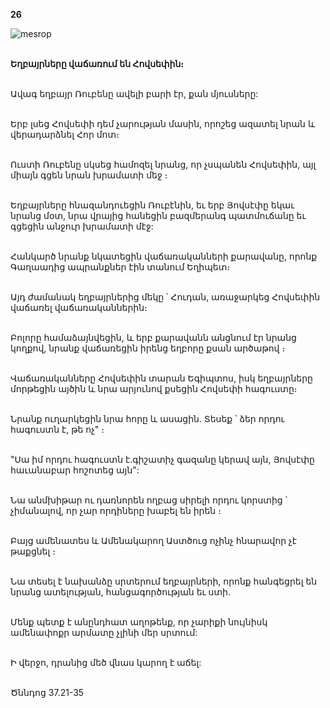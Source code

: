 **26**

![mesrop](https://volamar.ru/audio_video/foto/01/detbible/B64.BMP)

\
**Եղբայրները վաճառում են Հովսեփին։**

\
Ավագ եղբայր Ռուբենը ավելի բարի էր, քան մյուսները:

\
Երբ լսեց Հովսեփի դեմ չարության մասին, որոշեց ազատել նրան և վերադարձնել Հոր մոտ։

\
Ուստի Ռուբենը սկսեց համոզել նրանց, որ չսպանեն Հովսեփին, այլ միայն գցեն նրան խրամատի մեջ ։

\
Եղբայրները հնազանդուեցին Ռուբէնին, եւ երբ Յովսէփը եկաւ նրանց մօտ, նրա վրայից հանեցին բազմերանգ պատմուճանը եւ գցեցին անջուր խրամատի մէջ:

\
Հանկարծ նրանք նկատեցին վաճառականների քարավանը, որոնք Գաղաադից ապրանքներ էին տանում Եղիպետ։

\
Այդ ժամանակ եղբայրներից մեկը ՝ Հուդան, առաջարկեց Հովսեփին վաճառել վաճառականներին։

\
Բոլորը համաձայնվեցին, և երբ քարավանն անցնում էր նրանց կողքով, նրանք վաճառեցին իրենց եղբորը քսան արծաթով ։

\
Վաճառականները Հովսեփին տարան Եգիպտոս, իսկ եղբայրները մորթեցին այծին և նրա արյունով քսեցին Հովսեփի հագուստը։

\
Նրանք ուղարկեցին նրա հորը և ասացին. Տեսեք ՝ ձեր որդու հագուստն է, թե ոչ" ։

\
"Սա իմ որդու հագուստն է.գիշատիչ գազանը կերավ այն, Յովսէփը հաւանաբար հոշոտեց այն":

\
Նա անմխիթար ու դառնորեն ողբաց սիրելի որդու կորստից ՝ չիմանալով, որ չար որդիները խաբել են իրեն ։

\
Բայց ամենատես և Ամենակարող Աստծուց ոչինչ հնարավոր չէ թաքցնել ։

\
Նա տեսել է նախանձը սրտերում եղբայրների, որոնք հանգեցրել են նրանց ատելության, հանցագործության եւ ստի.

\
Մենք պետք է անընդհատ աղոթենք, որ չարիքի նույնիսկ ամենափոքր արմատը չլինի մեր սրտում:

\
Ի վերջո, դրանից մեծ վնաս կարող է աճել:

\
Ծննդոց 37.21-35
